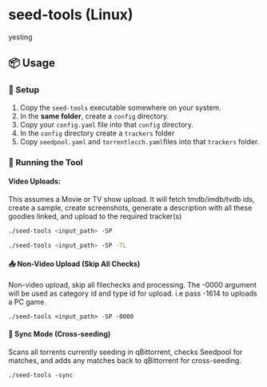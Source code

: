 # seed-tools (Linux)
yesting
## 📦 Usage

### 🔧 Setup

1. Copy the `seed-tools` executable somewhere on your system.
2. In the **same folder**, create a `config` directory.
3. Copy your `config.yaml` file into that `config` directory.
4. In the `config` directory create a `trackers` folder
5. Copy `seedpool.yaml` and `torrentlecch.yaml`files into that `trackers` folder.

### 🚀 Running the Tool

#### Video Uploads:
This assumes a Movie or TV show upload. It will fetch tmdb/imdb/tvdb ids, create a sample, create screenshots, generate a description with all these goodies linked, and upload to the required tracker(s) 
```bash
./seed-tools <input_path> -SP

./seed-tools <input_path> -SP -TL
```
#### 📤 Non-Video Upload (Skip All Checks)
Non-video upload, skip all filechecks and processing. The -0000 argument will be used as category id and type id for upload. i.e pass -1614 to uploads a PC game.
```
./seed-tools <input_path> -SP -0000
```

#### 🔄 Sync Mode (Cross-seeding)
Scans all torrents currently seeding in qBittorrent, checks Seedpool for matches, and adds any matches back to qBittorrent for cross-seeding.
```
./seed-tools -sync
```
